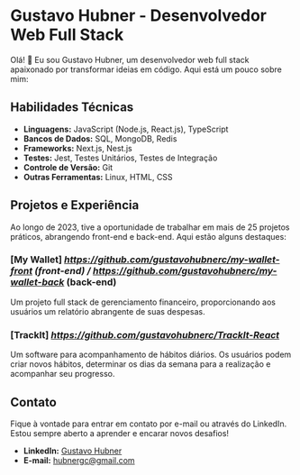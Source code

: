 # Gustavo Hubner - Desenvolvedor Web Full Stack

Olá! 👋 Eu sou Gustavo Hubner, um desenvolvedor web full stack apaixonado por transformar ideias em código. Aqui está um pouco sobre mim:

## Habilidades Técnicas

- **Linguagens:** JavaScript (Node.js, React.js), TypeScript
- **Bancos de Dados:** SQL, MongoDB, Redis
- **Frameworks:** Next.js, Nest.js
- **Testes:** Jest, Testes Unitários, Testes de Integração
- **Controle de Versão:** Git
- **Outras Ferramentas:** Linux, HTML, CSS

## Projetos e Experiência

Ao longo de 2023, tive a oportunidade de trabalhar em mais de 25 projetos práticos, abrangendo front-end e back-end. Aqui estão alguns destaques:

### [My Wallet] *https://github.com/gustavohubnerc/my-wallet-front (front-end) / https://github.com/gustavohubnerc/my-wallet-back* (back-end)
Um projeto full stack de gerenciamento financeiro, proporcionando aos usuários um relatório abrangente de suas despesas.

### [TrackIt] *https://github.com/gustavohubnerc/TrackIt-React*
Um software para acompanhamento de hábitos diários. Os usuários podem criar novos hábitos, determinar os dias da semana para a realização e acompanhar seu progresso.

## Contato

Fique à vontade para entrar em contato por e-mail ou através do LinkedIn. Estou sempre aberto a aprender e encarar novos desafios! 

- **LinkedIn:** [Gustavo Hubner](https://www.linkedin.com/in/gustavo-hubner/)
- **E-mail:** hubnergc@gmail.com

